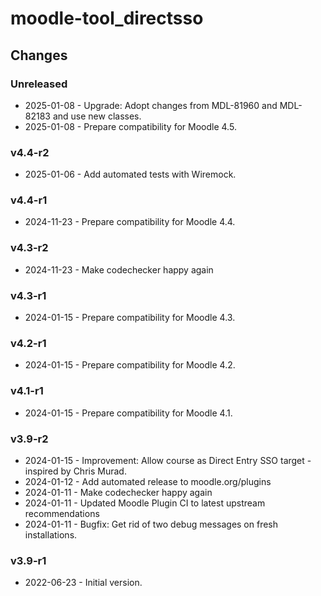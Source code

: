 moodle-tool_directsso
=====================

Changes
-------

### Unreleased

* 2025-01-08 - Upgrade: Adopt changes from MDL-81960 and MDL-82183 and use new classes.
* 2025-01-08 - Prepare compatibility for Moodle 4.5.

### v4.4-r2

* 2025-01-06 - Add automated tests with Wiremock.

### v4.4-r1

* 2024-11-23 - Prepare compatibility for Moodle 4.4.

### v4.3-r2

* 2024-11-23 - Make codechecker happy again

### v4.3-r1

* 2024-01-15 - Prepare compatibility for Moodle 4.3.

### v4.2-r1

* 2024-01-15 - Prepare compatibility for Moodle 4.2.

### v4.1-r1

* 2024-01-15 - Prepare compatibility for Moodle 4.1.

### v3.9-r2

* 2024-01-15 - Improvement: Allow course as Direct Entry SSO target - inspired by Chris Murad.
* 2024-01-12 - Add automated release to moodle.org/plugins
* 2024-01-11 - Make codechecker happy again
* 2024-01-11 - Updated Moodle Plugin CI to latest upstream recommendations
* 2024-01-11 - Bugfix: Get rid of two debug messages on fresh installations.

### v3.9-r1

* 2022-06-23 - Initial version.
